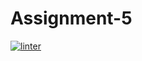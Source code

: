 # Assignment-5
[![linter](https://github.com/A-Land/Assignment-5/workflows/linter/badge.svg)](https://github.com/marketplace/actions/super-linter)
